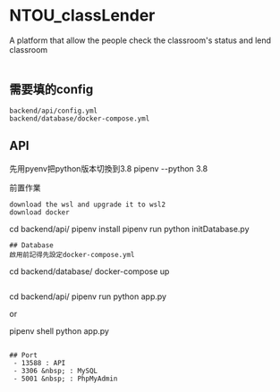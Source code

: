 # NTOU_classLender

A platform that allow the people check the classroom's status and lend classroom
<br/><br/>
## 需要填的config
```
backend/api/config.yml
backend/database/docker-compose.yml
```

## API
先用pyenv把python版本切換到3.8
pipenv --python 3.8

前置作業
```
download the wsl and upgrade it to wsl2
download docker
```
cd backend/api/
pipenv install
pipenv run python initDatabase.py
```
## Database
啟用前記得先設定docker-compose.yml
```
cd backend/database/
docker-compose up
```
```
cd backend/api/
pipenv run python app.py

or

pipenv shell
python app.py
```

## Port
 - 13588 : API
 - 3306 &nbsp; : MySQL
 - 5001 &nbsp; : PhpMyAdmin
